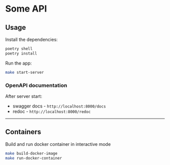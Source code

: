 # Some API

## Usage

Install the dependencies:

```bash
poetry shell
poetry install
```

Run the app:

```bash
make start-server
```

### OpenAPI documentation

After server start:

- swagger docs - `http://localhost:8000/docs`
- redoc - `http://localhost:8000/redoc`

---

## Containers

Build and run docker container in interactive mode

```bash
make build-docker-image
make run-docker-container
```

